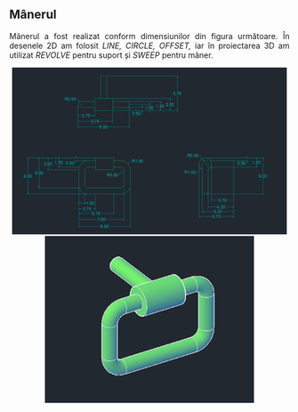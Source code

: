 ## Mânerul

<p align="justify">
  Mânerul a fost realizat conform dimensiunilor din figura următoare. În desenele 2D am folosit <i>LINE, CIRCLE, OFFSET,</i> iar în proiectarea 3D am utilizat 
<i>REVOLVE</i> pentru suport și <i>SWEEP</i> pentru mâner.
</p>

<p align="center">
  <img src="./img/cotari_maner.png" height=300>
  <img src="./img/maner.png" height=300>
</p>
